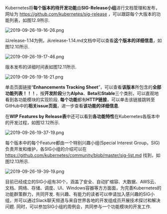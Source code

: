 
<!-- @import "[TOC]" {cmd="toc" depthFrom=1 depthTo=6 orderedList=false} -->

<!-- code_chunk_output -->



<!-- /code_chunk_output -->

Kubernetes将**每个版本的待开发功能**由**SIG\-Release小组**进行文档管理和发布，网址为 https://github.com/kubernetes/sig-release ，可以跟踪每个大版本的功能列表，如图12.9所示. 

![2019-09-26-19-16-26.png](./images/2019-09-26-19-16-26.png)

以release\-1.14为例，从release\-1.14.md文档中可以查看**这个版本的详细信息**，如图12.10所示. 

![2019-09-26-19-17-46.png](./images/2019-09-26-19-17-46.png)

版本发布的详细时间表如图12.11所示. 

![2019-09-26-19-18-21.png](./images/2019-09-26-19-18-21.png)

单击页面链接“**Enhancements Tracking Sheet**”，可以查看**该版本**所包含的**全部功能列表！！！**，按**开发阶段**分为**Alpha**、**Beta**和**Stable**三个类别，可以直观地看到各功能模块的实现阶段. **每个功能**都有**HTTP链接**，可以单击该链接跳转至GitHub中的**相关issue页面**，进一步查看**该功能的详细信息**. 

在**WIP Features by Release表**中还可以看到**各功能特性**在Kubernetes各版本中的开发过程，如图12.12所示. 

![2019-09-26-19-37-19.png](./images/2019-09-26-19-37-19.png)

每个版本中的每个Feature都由一个特别兴趣小组(Special Interest Group，SIG)负责开发和维护，各SIG小组的介绍可以在 https://github.com/kubernetes/community/blob/master/sig-list.md 找到，如图12.13所示. 

![2019-09-26-19-39-19.png](./images/2019-09-26-19-39-19.png)

目前已经成立的SIG小组有30个，涵盖了安全、自动扩缩容、大数据、AWS云、文档、网络、存储、调度、UI、Windows容器等方方面面，为完善Kubernetes的功能群策群力，共同开发. 有兴趣、有能力的读者可以申请加入感兴趣的SIG小组，并可以通过Slack聊天频道与来自世界各地的开发组成员开展技术探讨和解决问题. 同时，可以参加SIG小组的周例会，共同参与一个功能模块的开发工作. 

